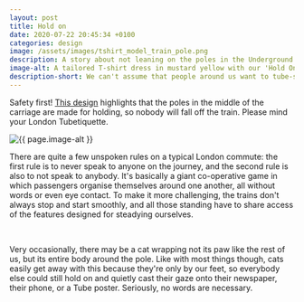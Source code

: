 ```yaml
---
layout: post
title: Hold on
date: 2020-07-22 20:45:34 +0100
categories: design
image: /assets/images/tshirt_model_train_pole.png
description: A story about not leaning on the poles in the Underground train, a London tube etiquette that inspired our T-shirt design before the lockdown. 
image-alt: A tailored T-shirt dress in mustard yellow with our 'Hold On' design
description-short: We can't assume that people around us want to tube-surf, so let's not lean against the poles... unless you're a cat. 
---
```


<!--<div class="box alt">
    <div class="row 50% uniform">
        <div class="4u">  
            <span class="image fit grid2">
                <img src="/assets/images/tshirt_design_train_pole.png" alt="The 'Hold On' T-shirt design showing a lady holding onto the pole on a tube train and a cat wrapping himself around it"/>
            </span>
        </div>   
        <div class="4u">  
            <span class="image fit grid2">
                <img src="{{ page.image }}" alt="{{ page.image-alt }}"/>
            </span>
        </div>
        <div class="4u$">  
            <span class="image fit grid2">
                <img src="/assets/images/tshirt_product_train_pole.png" alt="A red T-shirt made of organic cotton, with the 'Hold On' design"/>
            </span>
        </div>
    </div>
</div>-->
<p>Safety first! <a href="https://tubetiquette.teemill.com/product/hold-on/">This design</a> highlights that the poles in the middle of the carriage are made for holding, so nobody will fall off the train. Please mind your London Tubetiquette. </p>

<section class="spotlights">
    <section>
        <img src="{{ page.image }}" alt="{{ page.image-alt }}" data-position="center center">
		<div class="content">
			<div class="inner">
<p>There are quite a few unspoken rules on a typical London commute: the first rule is to never speak to anyone on the journey, and the second rule is also to not speak to anybody. It's basically a giant co-operative game in which passengers organise themselves around one another, all without words or even eye contact. To make it more challenging, the trains don't always stop and start smoothly, and all those standing have to share access of the features designed for steadying ourselves. </p>
    </div></div></section></section><br>
<p>Very occasionally, there may be a cat wrapping not its paw like the rest of us, but its entire body around the pole. Like with most things though, cats easily get away with this because they're only by our feet, so everybody else could still hold on and quietly cast their gaze onto their newspaper, their phone, or a Tube poster. Seriously, no words are necessary. </p>


